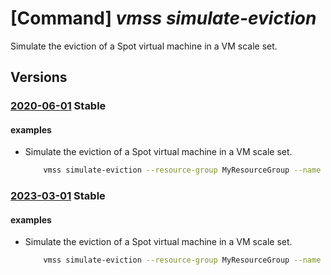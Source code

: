 # [Command] _vmss simulate-eviction_

Simulate the eviction of a Spot virtual machine in a VM scale set.

## Versions

### [2020-06-01](/Resources/mgmt-plane/L3N1YnNjcmlwdGlvbnMve30vcmVzb3VyY2Vncm91cHMve30vcHJvdmlkZXJzL21pY3Jvc29mdC5jb21wdXRlL3ZpcnR1YWxtYWNoaW5lc2NhbGVzZXRzL3t9L3ZpcnR1YWxtYWNoaW5lcy97fS9zaW11bGF0ZWV2aWN0aW9u/2020-06-01.xml) **Stable**

<!-- mgmt-plane /subscriptions/{}/resourcegroups/{}/providers/microsoft.compute/virtualmachinescalesets/{}/virtualmachines/{}/simulateeviction 2020-06-01 -->

#### examples

- Simulate the eviction of a Spot virtual machine in a VM scale set.
    ```bash
        vmss simulate-eviction --resource-group MyResourceGroup --name MyScaleSet --instance-id 0
    ```

### [2023-03-01](/Resources/mgmt-plane/L3N1YnNjcmlwdGlvbnMve30vcmVzb3VyY2Vncm91cHMve30vcHJvdmlkZXJzL21pY3Jvc29mdC5jb21wdXRlL3ZpcnR1YWxtYWNoaW5lc2NhbGVzZXRzL3t9L3ZpcnR1YWxtYWNoaW5lcy97fS9zaW11bGF0ZWV2aWN0aW9u/2023-03-01.xml) **Stable**

<!-- mgmt-plane /subscriptions/{}/resourcegroups/{}/providers/microsoft.compute/virtualmachinescalesets/{}/virtualmachines/{}/simulateeviction 2023-03-01 -->

#### examples

- Simulate the eviction of a Spot virtual machine in a VM scale set.
    ```bash
        vmss simulate-eviction --resource-group MyResourceGroup --name MyScaleSet --instance-id 0
    ```
